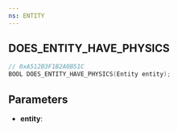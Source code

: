 ```yaml
---
ns: ENTITY
---
```

## DOES_ENTITY_HAVE_PHYSICS

```c
// 0xA512B3F1B2A0B51C
BOOL DOES_ENTITY_HAVE_PHYSICS(Entity entity);
```

## Parameters
* **entity**:
